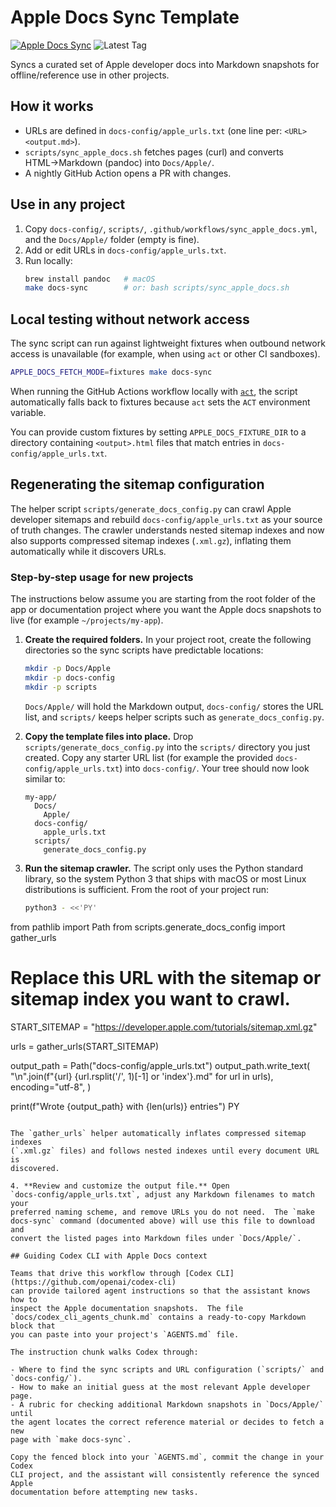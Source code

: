 # Apple Docs Sync Template

[![Apple Docs Sync](https://github.com/${{REPO_OWNER}}/${{REPO_NAME}}/actions/workflows/sync_apple_docs.yml/badge.svg)](https://github.com/${{REPO_OWNER}}/${{REPO_NAME}}/actions/workflows/sync_apple_docs.yml)
![Latest Tag](https://img.shields.io/github/v/tag/${{REPO_OWNER}}/${{REPO_NAME}}?label=latest%20tag&sort=semver)

Syncs a curated set of Apple developer docs into Markdown snapshots for offline/reference use in other projects.

## How it works
- URLs are defined in `docs-config/apple_urls.txt` (one line per: `<URL> <output.md>`).
- `scripts/sync_apple_docs.sh` fetches pages (curl) and converts HTML→Markdown (pandoc) into `Docs/Apple/`.
- A nightly GitHub Action opens a PR with changes.

## Use in any project
1. Copy `docs-config/`, `scripts/`, `.github/workflows/sync_apple_docs.yml`, and the `Docs/Apple/` folder (empty is fine).
2. Add or edit URLs in `docs-config/apple_urls.txt`.
3. Run locally:
   ```bash
   brew install pandoc   # macOS
   make docs-sync        # or: bash scripts/sync_apple_docs.sh
   ```

## Local testing without network access
The sync script can run against lightweight fixtures when outbound network access is unavailable (for example, when using `act` or other CI sandboxes).

```bash
APPLE_DOCS_FETCH_MODE=fixtures make docs-sync
```

When running the GitHub Actions workflow locally with [`act`](https://github.com/nektos/act), the script automatically falls back to fixtures because `act` sets the `ACT` environment variable.

You can provide custom fixtures by setting `APPLE_DOCS_FIXTURE_DIR` to a directory containing `<output>.html` files that match entries in `docs-config/apple_urls.txt`.

## Regenerating the sitemap configuration

The helper script `scripts/generate_docs_config.py` can crawl Apple developer
sitemaps and rebuild `docs-config/apple_urls.txt` as your source of truth
changes.  The crawler understands nested sitemap indexes and now also supports
compressed sitemap indexes (`.xml.gz`), inflating them automatically while it
discovers URLs.

### Step-by-step usage for new projects

The instructions below assume you are starting from the root folder of the app
or documentation project where you want the Apple docs snapshots to live (for
example `~/projects/my-app`).

1. **Create the required folders.** In your project root, create the following
   directories so the sync scripts have predictable locations:

   ```bash
   mkdir -p Docs/Apple
   mkdir -p docs-config
   mkdir -p scripts
   ```

   `Docs/Apple/` will hold the Markdown output, `docs-config/` stores the URL
   list, and `scripts/` keeps helper scripts such as
   `generate_docs_config.py`.

2. **Copy the template files into place.** Drop `scripts/generate_docs_config.py`
   into the `scripts/` directory you just created.  Copy any starter URL list
   (for example the provided `docs-config/apple_urls.txt`) into `docs-config/`.
   Your tree should now look similar to:

   ```text
   my-app/
     Docs/
       Apple/
     docs-config/
       apple_urls.txt
     scripts/
       generate_docs_config.py
   ```

3. **Run the sitemap crawler.** The script only uses the Python standard
   library, so the system Python 3 that ships with macOS or most Linux
   distributions is sufficient.  From the root of your project run:

   ```bash
   python3 - <<'PY'
from pathlib import Path
from scripts.generate_docs_config import gather_urls

# Replace this URL with the sitemap or sitemap index you want to crawl.
START_SITEMAP = "https://developer.apple.com/tutorials/sitemap.xml.gz"

urls = gather_urls(START_SITEMAP)

output_path = Path("docs-config/apple_urls.txt")
output_path.write_text(
    "\n".join(f"{url} {url.rsplit('/', 1)[-1] or 'index'}.md" for url in urls),
    encoding="utf-8",
)

print(f"Wrote {output_path} with {len(urls)} entries")
PY
   ```

   The `gather_urls` helper automatically inflates compressed sitemap indexes
   (`.xml.gz` files) and follows nested indexes until every document URL is
   discovered.

4. **Review and customize the output file.** Open
   `docs-config/apple_urls.txt`, adjust any Markdown filenames to match your
   preferred naming scheme, and remove URLs you do not need.  The `make
   docs-sync` command (documented above) will use this file to download and
   convert the listed pages into Markdown files under `Docs/Apple/`.

## Guiding Codex CLI with Apple Docs context

Teams that drive this workflow through [Codex CLI](https://github.com/openai/codex-cli)
can provide tailored agent instructions so that the assistant knows how to
inspect the Apple documentation snapshots.  The file
`docs/codex_cli_agents_chunk.md` contains a ready-to-copy Markdown block that
you can paste into your project's `AGENTS.md` file.

The instruction chunk walks Codex through:

- Where to find the sync scripts and URL configuration (`scripts/` and
  `docs-config/`).
- How to make an initial guess at the most relevant Apple developer page.
- A rubric for checking additional Markdown snapshots in `Docs/Apple/` until
  the agent locates the correct reference material or decides to fetch a new
  page with `make docs-sync`.

Copy the fenced block into your `AGENTS.md`, commit the change in your Codex
CLI project, and the assistant will consistently reference the synced Apple
documentation before attempting new tasks.
